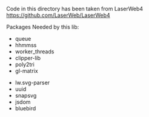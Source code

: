 Code in this directory has been taken from LaserWeb4 https://github.com/LaserWeb/LaserWeb4


Packages Needed by this lib:

- queue
- hhmmss
- worker_threads
- clipper-lib
- poly2tri
- gl-matrix
<!-- - dxf-parser -->
- lw.svg-parser
- uuid
- snapsvg
- jsdom
- bluebird